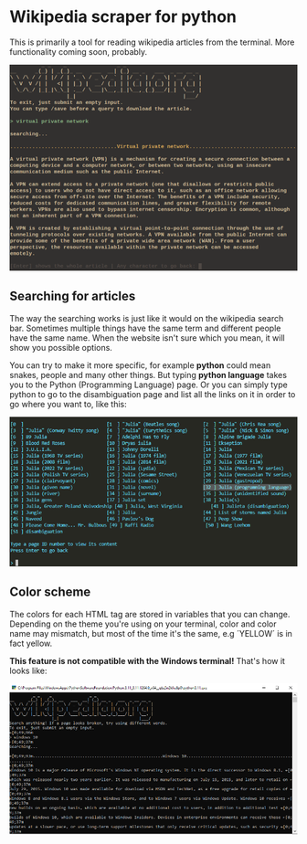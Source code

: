 # Wikipedia scraper for python

This is primarily a tool for reading wikipedia articles from the terminal. More functionality coming soon, probably.

![example](pictures/main.png)

## Searching for articles
The way the searching works is just like it would on the wikipedia search bar. Sometimes multiple things have the same term and different people have the same name. When the website isn't sure which you mean, it will show you possible options.

You can try to make it more specific, for example **python** could mean snakes, people and many other things. But typing **python language** takes you to the Python (Programming Language) page. Or you can simply type python to go to the disambiguation page and list all the links on it in order to go where you want to, like this:

![searching for julia](pictures/linklisting.png)

## Color scheme
The colors for each HTML tag are stored in variables that you can change. Depending on the theme you're using on your terminal, color and color name may mismatch, but most of the time it's the same, e.g ´YELLOW´ is in fact yellow.

**This feature is not compatible with the Windows terminal!** That's how it looks like:

![windows](pictures/windows.PNG)
